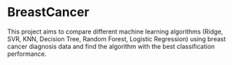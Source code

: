 # BreastCancer
This project aims to compare different machine learning algorithms (Ridge, SVR, KNN, Decision Tree, Random Forest, Logistic Regression) using breast cancer diagnosis data and find the algorithm with the best classification performance.

